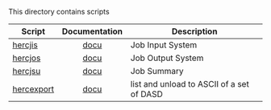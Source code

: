 This directory contains scripts

| Script | Documentation | Description |
| -------| :-----------: | ----------- |
| [hercjis](hercjis) | [docu](../doc/hercjis.md) | Job Input System |
| [hercjos](hercjos) | [docu](../doc/hercjos.md) | Job Output System |
| [hercjsu](hercjsu) | [docu](../doc/hercjsu.md) | Job Summary |
| [hercexport](hercexport) | [docu](../doc/hercexport.md) | list and unload to ASCII of a set of DASD |
